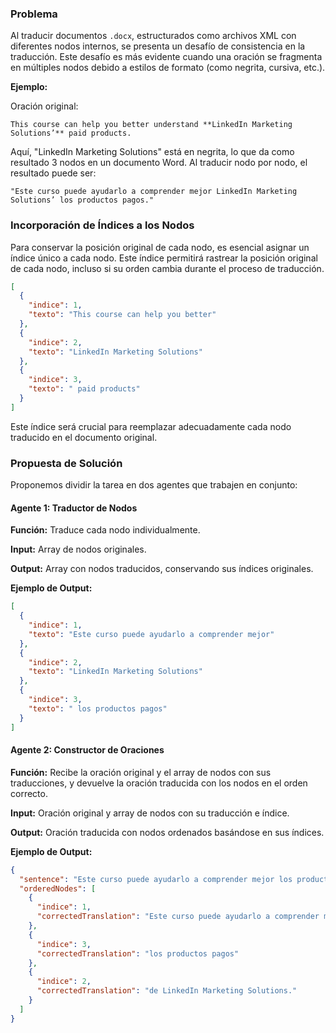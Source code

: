 ### Problema

Al traducir documentos `.docx`, estructurados como archivos XML con diferentes nodos internos, se presenta un desafío de consistencia en la traducción. Este desafío es más evidente cuando una oración se fragmenta en múltiples nodos debido a estilos de formato (como negrita, cursiva, etc.).

**Ejemplo:**

Oración original:

```
This course can help you better understand **LinkedIn Marketing Solutions’** paid products.
```

Aquí, "LinkedIn Marketing Solutions" está en negrita, lo que da como resultado 3 nodos en un documento Word. Al traducir nodo por nodo, el resultado puede ser:

```
"Este curso puede ayudarlo a comprender mejor LinkedIn Marketing Solutions’ los productos pagos."
```

### Incorporación de Índices a los Nodos

Para conservar la posición original de cada nodo, es esencial asignar un índice único a cada nodo. Este índice permitirá rastrear la posición original de cada nodo, incluso si su orden cambia durante el proceso de traducción.

```json
[
  {
    "indice": 1,
    "texto": "This course can help you better"
  },
  {
    "indice": 2,
    "texto": "LinkedIn Marketing Solutions"
  },
  {
    "indice": 3,
    "texto": " paid products"
  }
]
```

Este índice será crucial para reemplazar adecuadamente cada nodo traducido en el documento original.

### Propuesta de Solución

Proponemos dividir la tarea en dos agentes que trabajen en conjunto:

#### Agente 1: Traductor de Nodos

**Función:** Traduce cada nodo individualmente.

**Input:** Array de nodos originales.

**Output:** Array con nodos traducidos, conservando sus índices originales.

**Ejemplo de Output:**

```json
[
  {
    "indice": 1,
    "texto": "Este curso puede ayudarlo a comprender mejor"
  },
  {
    "indice": 2,
    "texto": "LinkedIn Marketing Solutions"
  },
  {
    "indice": 3,
    "texto": " los productos pagos"
  }
]
```

#### Agente 2: Constructor de Oraciones

**Función:** Recibe la oración original y el array de nodos con sus traducciones, y devuelve la oración traducida con los nodos en el orden correcto.

**Input:** Oración original y array de nodos con su traducción e índice.

**Output:** Oración traducida con nodos ordenados basándose en sus índices.

**Ejemplo de Output:**

```json
{
  "sentence": "Este curso puede ayudarlo a comprender mejor los productos pagos de LinkedIn Marketing Solutions.",
  "orderedNodes": [
    {
      "indice": 1,
      "correctedTranslation": "Este curso puede ayudarlo a comprender mejor"
    },
    {
      "indice": 3,
      "correctedTranslation": "los productos pagos"
    },
    {
      "indice": 2,
      "correctedTranslation": "de LinkedIn Marketing Solutions."
    }
  ]
}
```
